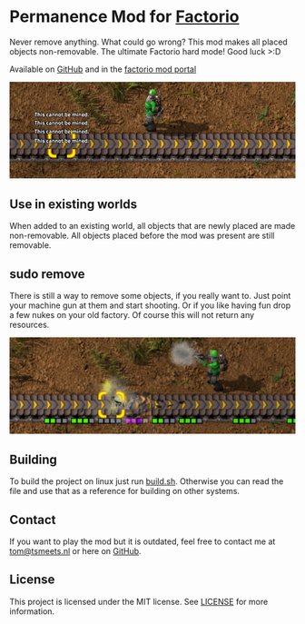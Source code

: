 # Permanence Mod for [Factorio](https://www.factorio.com/)


Never remove anything. What could go wrong? This mod makes all placed objects non-removable. The ultimate Factorio hard mode!
Good luck >:D

Available on [GitHub](https://github.com/TomSmeets/factorio-permanence) and in the [factorio mod portal](https://mods.factorio.com/mod/Permanence)

![](banner.png)

## Use in existing worlds
When added to an existing world, all objects that are newly placed are made non-removable. All objects placed before the mod was present are still removable.

## sudo remove
There is still a way to remove some objects, if you really want to. Just point your machine gun at them and start shooting. Or if you like having fun drop a few nukes on your old factory. Of course this will not return any resources.

![](banner2.png)

## Building
To build the project on linux just run [build.sh](./build.sh). Otherwise you can read the file and use that as a reference for building on other systems.

## Contact
If you want to play the mod but it is outdated, feel free to contact me at tom@tsmeets.nl or here on [GitHub](https://github.com/TomSmeets/factorio-permanence/issues/new).

## License
This project is licensed under the MIT license. See [LICENSE](LICENSE) for more information.
